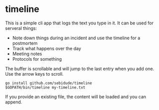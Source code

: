 # timeline

This is a simple cli app that logs the text you type in it. 
It can be used for serveral things:
* Note down things during an incident and use the timeline for a postmortem
* Track what happens over the day
* Meeting notes
* Protocols for something

The buffer is scrollable and will jump to the last entry when you add one. Use the arrow keys to scroll. 

```
go install github.com/sebidude/timeline
$GOPATH/bin/timeline my-timeline.txt
```
If you provide an existing file, the content will be loaded and you can append.

